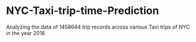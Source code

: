 # NYC-Taxi-trip-time-Prediction
Analyzing the data of 1458644 trip records across various Taxi trips of NYC in the year 2016
